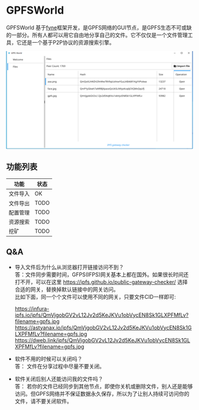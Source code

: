 # GPFSWorld 
GPFSWorld 基于[fyne](https://github.com/fyne-io/fyne)框架开发，是GPFS网络的GUI节点，是GPFS生态不可或缺的一部分。所有人都可以用它自由地分享自己的文件。它不仅仅是一个文件管理工具，它还是一个基于P2P协议的资源搜索引擎。

 
![](01.png)

## 功能列表

| 功能            | 状态         |
| -------------- | ---------- | 
| 文件导入 | OK |   
| 文件导出 | TODO | 
| 配置管理 |TODO |
| 资源搜索 |TODO | 
|  挖矿 |TODO |

##  Q&A
- 导入文件后为什么从浏览器打开链接访问不到？   
 答：文件同步需要时间，GFPS(IFPS)网关基本上都在国外。如果很长时间还打不开，可以在这里 https://ipfs.github.io/public-gateway-checker/  选择合适的网关，替换掉默认链接中的网关访问。   
 比如下面，同一个个文件可以使用不同的网关，只要文件CID一样即可:

     https://infura-ipfs.io/ipfs/QmVjgobGV2vL12Jv2d5KeJKVu1obVycEN8Sk1GLXPFMfLv?filename=gpfs.jpg  
     https://astyanax.io/ipfs/QmVjgobGV2vL12Jv2d5KeJKVu1obVycEN8Sk1GLXPFMfLv?filename=gpfs.jpg  
     https://dweb.link/ipfs/QmVjgobGV2vL12Jv2d5KeJKVu1obVycEN8Sk1GLXPFMfLv?filename=gpfs.jpg  
 
- 软件不用的时候可以关闭吗？  
 答： 文件在分享过程中尽量不要关闭。
 
- 软件关闭后别人还能访问我的文件吗？   
 答： 若你的文件已经同步到其他节点，即使你关机或删除文件，别人还是能够访问。但GPFS网络并不保证数据永久保存，所以为了让别人持续可访问你的文件，请不要关闭软件。







